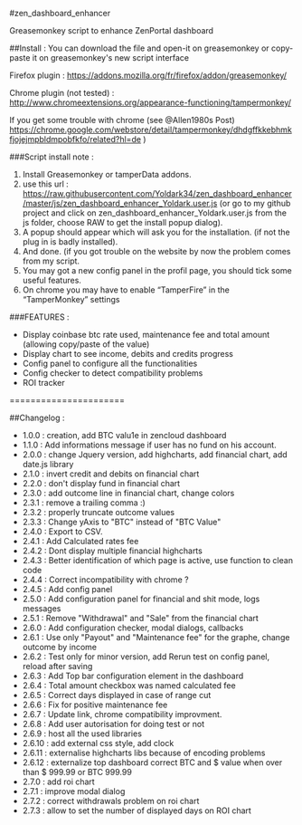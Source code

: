 #zen_dashboard_enhancer

Greasemonkey script to enhance ZenPortal dashboard

##Install :
You can download the file and open-it on greasemonkey or copy-paste it on greasemonkey's new script interface

Firefox plugin :
https://addons.mozilla.org/fr/firefox/addon/greasemonkey/

Chrome plugin (not tested) :
http://www.chromeextensions.org/appearance-functioning/tampermonkey/

If you get some trouble with chrome (see @Allen1980s Post)
https://chrome.google.com/webstore/detail/tampermonkey/dhdgffkkebhmkfjojejmpbldmpobfkfo/related?hl=de )

###Script install note :
1. Install Greasemonkey or tamperData addons.
1. use this url : https://raw.githubusercontent.com/Yoldark34/zen_dashboard_enhancer/master/js/zen_dashboard_enhancer_Yoldark.user.js (or go to my github project and click on zen_dashboard_enhancer_Yoldark.user.js from the js folder, choose RAW to get the install popup dialog).
1. A popup should appear which will ask you for the installation. (if not the plug in is badly installed).
1. And done. (if you got trouble on the website by now the problem comes from my script.
1. You may got a new config panel in the profil page, you should tick some useful features.
1. On chrome you may have to enable “TamperFire” in the “TamperMonkey” settings

###FEATURES :
+ Display coinbase btc rate used, maintenance fee and total amount (allowing copy/paste of the value)
+ Display chart to see income, debits and credits progress
+ Config panel to configure all the functionalities
+ Config checker to detect compatibility problems
+ ROI tracker

======================

##Changelog :
+ 1.0.0 : creation, add BTC valu1e in zencloud dashboard
+ 1.1.0 : Add informations message if user has no fund on his account.
+ 2.0.0 : change Jquery version, add highcharts, add financial chart, add date.js library
+ 2.1.0 : invert credit and debits on financial chart
+ 2.2.0 : don't display fund in financial chart
+ 2.3.0 : add outcome line in financial chart, change colors
+ 2.3.1 : remove a trailing comma :)
+ 2.3.2 : properly truncate outcome values
+ 2.3.3 : Change yAxis to "BTC" instead of "BTC Value"
+ 2.4.0 : Export to CSV.
+ 2.4.1 : Add Calculated rates fee
+ 2.4.2 : Dont display multiple financial highcharts
+ 2.4.3 : Better identification of which page is active, use function to clean code
+ 2.4.4 : Correct incompatibility with chrome ?
+ 2.4.5 : Add config panel
+ 2.5.0 : Add configuration panel for financial and shit mode, logs messages
+ 2.5.1 : Remove "Withdrawal" and "Sale" from the financial chart
+ 2.6.0 : Add configuration checker, modal dialogs, callbacks
+ 2.6.1 : Use only "Payout" and "Maintenance fee" for the graphe, change outcome by income
+ 2.6.2 : Test only for minor version, add Rerun test on config panel, reload after saving
+ 2.6.3 : Add Top bar configuration element in the dashboard
+ 2.6.4 : Total amount checkbox was named calculated fee
+ 2.6.5 : Correct days displayed in case of range cut
+ 2.6.6 : Fix for positive maintenance fee
+ 2.6.7 : Update link, chrome compatibility improvment.
+ 2.6.8 : Add user autorisation for doing test or not
+ 2.6.9 : host all the used libraries
+ 2.6.10 : add external css style, add clock
+ 2.6.11 : externalise highcharts libs because of encoding problems
+ 2.6.12 : externalize top dashboard correct BTC and $ value when over than $ 999.99 or BTC 999.99
+ 2.7.0 : add roi chart
+ 2.7.1 : improve modal dialog
+ 2.7.2 : correct withdrawals problem on roi chart
+ 2.7.3 : allow to set the number of displayed days on ROI chart